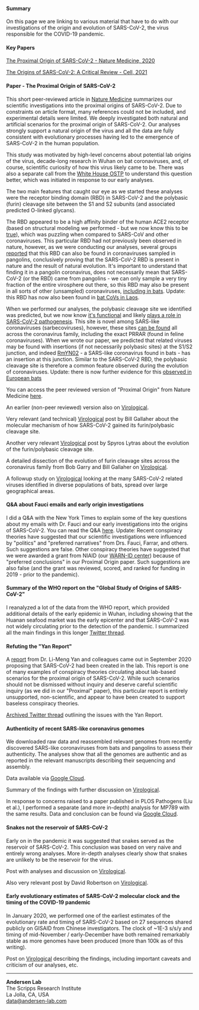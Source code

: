 #### Summary
On this page we are linking to various material that have to do with our investigations of the origin and evolution of SARS-CoV-2, the virus responsible for the COVID-19 pandemic.

#### Key Papers
[The Proximal Origin of SARS-CoV-2 - Nature Medicine, 2020](https://www.sciencedirect.com/science/article/pii/S0092867421009910)

[The Origins of SARS-CoV-2: A Critical Review - Cell, 2021](https://www.sciencedirect.com/science/article/pii/S0092867421009910)

#### Paper - The Proximal Origin of SARS-CoV-2
This short peer-reviewed article in [Nature Medicine](https://www.nature.com/articles/s41591-020-0820-9) summarizes our scientific investigations into the proximal origins of SARS-CoV-2. Due to constraints on article format, many references could not be included, and experimental details were limited. We deeply investigated both natural and artificial scenarios for the proximal origin of SARS-CoV-2. Our analyses strongly support a natural origin of the virus and all the data are fully consistent with evolutionary processes having led to the emergence of SARS-CoV-2 in the human population.

This study was motivated by high-level concerns about potential lab origins of the virus, decade-long research in Wuhan on bat coronaviruses, and, of course, scientific curiosity of how this virus likely came to be. There was also a separate call from the [White House OSTP](https://www.nationalacademies.org/news/2020/02/national-academies-provide-rapid-response-to-white-house-on-coronavirus-data-needs) to understand this question better, which was initiated in response to our early analyses.

The two main features that caught our eye as we started these analyses were the receptor binding domain (RBD) in SARS-CoV-2 and the polybasic (furin) cleavage site between the S1 and S2 subunits (and associated predicted O-linked glycans). 

The RBD appeared to be a high affinity binder of the human ACE2 receptor (based on structural modeling we performed - but we now know this to be [true](https://science.sciencemag.org/content/367/6483/1260)), which was puzzling when compared to SARS-CoV and other coronaviruses. This particular RBD had not previously been observed in nature, however, as we were conducting our analyses, several groups [reported](https://pubmed.ncbi.nlm.nih.gov/32218527/) that this  RBD can also be found in coronaviruses sampled in pangolins, conclusively proving that the SARS-CoV-2 RBD is present in nature and the result of natural evolution. It's important to understand that finding it in a pangolin coronavirus, does not necessarily mean that SARS-CoV-2 (or the RBD) came from pangolins - we can only sample a very tiny fraction of the entire virosphere out there, so this RBD may also be present in all sorts of other (unsampled) coronaviruses, [including in bats](https://pubmed.ncbi.nlm.nih.gov/32724171/). Update: this RBD has now also been found in [bat CoVs in Laos](https://www.researchsquare.com/article/rs-871965/v1). 

When we performed our analyses, the polybasic cleavage site we identified was predicted, but we now know [it's functional](https://pubmed.ncbi.nlm.nih.gov/32155444/) and likely [plays a role in SARS-CoV-2 pathogenesis](https://pubmed.ncbi.nlm.nih.gov/32869021/). This site is novel among SARS-like coronaviruses (sarbecoviruses), however, these sites [can be found](https://virological.org/t/naturally-occurring-indels-in-multiple-coronavirus-spikes/560) all across the coronavirus family, including the exact PRRAR (found in feline coronaviruses). When we wrote our paper, we predicted that related viruses may be found with insertions (if not necessarily polybasic sites) at the S1/S2 junction, and indeed [RmYN02](https://pubmed.ncbi.nlm.nih.gov/32416074/) - a SARS-like coronavirus found in bats - has an insertion at this junction. Similar to the SARS-CoV-2 RBD, the polybasic cleavage site is therefore a common feature observed during the evolution of coronaviruses. Update: there is now further evidence for this [observed in European bats](https://www.biorxiv.org/content/10.1101/2021.12.15.472779v1)

You can access the peer reviewed version of "Proximal Origin" from Nature Medicine [here](https://andersen-lab.com/papers/andersen-et-al-nature-medicine-2020/).

An earlier (non-peer reviewed) version also on [Virological](https://web.archive.org/web/20200217170645/https://virological.org/t/the-proximal-origin-of-sars-cov-2/398).

Very relevant (and technical) [Virological](https://virological.org/t/tackling-rumors-of-a-suspicious-origin-of-ncov2019/384) post by Bill Gallaher about the molecular mechanism of how SARS-CoV-2 gained its furin/polybasic cleavage site.

Another very relevant [Virological](https://virological.org/t/the-sarbecovirus-origin-of-sars-cov-2-s-furin-cleavage-site/536) post by Spyros Lytras about the evolution of the furin/polybasic cleavage site.

A detailed dissection of the evolution of furin cleavage sites across the coronavirus family from Bob Garry and Bill Gallaher on [Virological](https://virological.org/t/naturally-occurring-indels-in-multiple-coronavirus-spikes/560).

A followup study on [Virological](https://virological.org/t/spike-protein-sequences-of-cambodian-thai-and-japanese-bat-sarbecoviruses-provide-insights-into-the-natural-evolution-of-the-receptor-binding-domain-and-s1-s2-cleavage-site/622) looking at the many SARS-CoV-2 related viruses identified in diverse populations of bats, spread over large geographical areas.

#### Q&A about Fauci emails and early origin investigations
I did a Q&A with the New York Times to explain some of the key questions about my emails with Dr. Fauci and our early investigations into the origins of SARS-CoV-2. You can read the Q&A [here](https://www.nytimes.com/2021/06/14/science/covid-lab-leak-fauci-kristian-andersen.html). Update: Recent conspiracy theories have suggested that our scientific investigations were influenced by "politics" and "preferred narratives" from Drs. Fauci, Farrar, and others. Such suggestions are false. Other conspiracy theories have suggested that we were awarded a grant from NIAID (our [WARN-ID center](https://warn-id.org/)) because of "preferred conclusions" in our Proximal Origin paper. Such suggestions are also false (and the grant was reviewed, scored, and ranked for funding in 2019 - prior to the pandemic).


#### Summary of the WHO report on the "Global Study of Origins of SARS-CoV-2"
I reanalyzed a lot of the data from the WHO report, which provided additional details of the early epidemic in Wuhan, including showing that the Huanan seafood market was the early epicenter and that SARS-CoV-2 was not widely circulating prior to the detection of the pandemic. I summarized all the main findings in this longer [Twitter thread](https://twitter.com/K_G_Andersen/status/1376954932004196352).


#### Refuting the "Yan Report"
A [report](https://zenodo.org/record/4028830#.X1922Wj0nIW) from Dr. Li-Meng Yan and colleagues came out in September 2020 proposing that SARS-CoV-2 had been created in the lab. This report is one of many examples of conspiracy theories circulating about lab-based scenarios for the proximal origin of SARS-CoV-2. While such scenarios should not be dismissed without inquiry and deserve careful scientific inquiry (as we did in our "Proximal" paper), this particular report is entirely unsupported, non-scientific, and appear to have been created to support baseless conspiracy theories.

[Archived Twitter thread](https://web.archive.org/web/20210511050718/https://twitter.com/K_G_Andersen/status/1306037072914866178) outlining the issues with the Yan Report.


#### Authenticity of recent SARS-like coronavirus genomes
We downloaded raw data and reassembled relevant genomes from recently discovered SARS-like coronaviruses from bats and pangolins to assess their authenticity. The analyses show that all the genomes are authentic and as reported in the relevant manuscripts describing their sequencing and assembly.

Data available via [Google Cloud](https://console.cloud.google.com/storage/browser/andersen-lab_project_sars2-proximal-origins).

Summary of the findings with further discussion on [Virological](https://virological.org/t/on-the-veracity-of-ratg13/551).

In response to concerns raised to a paper published in PLOS Pathogens (Liu et al.), I performed a separate (and more in-depth) analysis for MP789 with the same results. Data and conclusion can be found via [Google Cloud](https://console.cloud.google.com/storage/browser/andersen-lab_project_sars2-proximal-origins/assemblies_MT121216?project=andersen-lab-primary).

#### Snakes not the reservoir of SARS-CoV-2
Early on in the pandemic it was suggested that snakes served as the reservoir of SARS-CoV-2. This conclusion was based on very naive and entirely wrong analyses. More in-depth analyses clearly show that snakes are unlikely to be the reservoir for the virus.

Post with analyses and discussion on [Virological](https://virological.org/t/ncov-2019-codon-usage-and-reservoir-not-snakes-v2/339).

Also very relevant post by David Robertson on [Virological](https://virological.org/t/ncovs-relationship-to-bat-coronaviruses-recombination-signals-no-snakes-no-evidence-the-2019-ncov-lineage-is-recombinant/331).

#### Early evolutionary estimates of SARS-CoV-2 molecular clock and the timing of the COVID-19 pandemic
In January 2020, we performed one of the earliest estimates of the evolutionary rate and timing of SARS-CoV-2 based on 27 sequences shared publicly on GISAID from Chinese investigators. The clock of ~1E-3 s/s/y and timing of mid-November / early-December have both remained remarkably stable as more genomes have been produced (more than 100k as of this writing).

Post on [Virological](https://virological.org/t/clock-and-tmrca-based-on-27-genomes/347) describing the findings, including important caveats and criticism of our analyses, etc.

---
**Andersen Lab**  
The Scripps Research Institute  
La Jolla, CA, USA  
[data@andersen-lab.com](mailto:data@andersen-lab.com)
